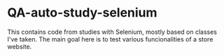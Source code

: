 # QA-auto-study-selenium

This contains code from studies with Selenium, mostly based on classes I've taken.
The main goal here is to test various funcionalities of a store website.
